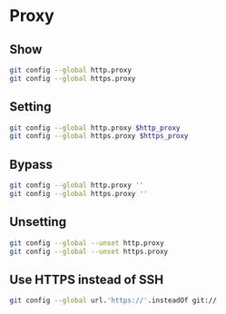 # Proxy

## Show

```sh
git config --global http.proxy
git config --global https.proxy
```

## Setting

```sh
git config --global http.proxy $http_proxy
git config --global https.proxy $https_proxy
```

## Bypass

```sh
git config --global http.proxy ''
git config --global https.proxy ''
```

## Unsetting

```sh
git config --global --unset http.proxy
git config --global --unset https.proxy
```

## Use HTTPS instead of SSH

```sh
git config --global url.'https://'.insteadOf git://
```

